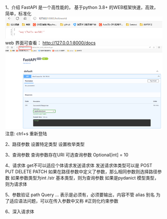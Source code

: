 1、介绍
FastAPI 是一个高性能的，
基于python 3.8+ 的WEB框架快速，高效，简单，标准化
![alt text](image/image.png)
web 界面可查看：
http://127.0.0.1:8000/docs
![alt text](image/web.png)
注意: ctrl+s 重新登陆

2、路径参数
设置特定类型
设置枚举类型

3、查询参数
查询参数存在URI
可选查询参数 Optional[int] = 10

4、请求体
get不可以适应个体请求发送请求体
发送请求体类型可以是 POST PUT DELETE PATCH
如果在路径参数中定义了参数，那么相同参数则选择路径参数
如果参数类型为int /str 基本类型，则为查询参数
如果是pydanict 模型类型，则为请求体

5、参数验证
path Query
... 表示是必须有，必须要输出，内容不管
alias 别名 为了适应语法问题，可以在传入参数中又称
#正则化约束参数

6、深入请求体









